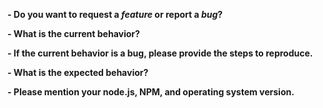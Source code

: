 <!--
If you are reporting a new issue, make sure that we do not have any duplicates
already open. You can ensure this by searching the issue list for this
repository. If there is a duplicate, please close your issue and add a comment
to the existing issue instead.

If you suspect your issue is a bug, please edit your issue description to
include the BUG REPORT INFORMATION shown below. If you fail to provide this
information within 7 days, we cannot debug your issue and will close it. We
will, however, reopen it if you later provide the information.

---------------------------------------------------
BUG REPORT INFORMATION
---------------------------------------------------
Use the commands below to provide key information from your environment:
You do NOT have to include this information if this is a FEATURE REQUEST
-->

**- Do you want to request a _feature_ or report a _bug_?**

**- What is the current behavior?**

**- If the current behavior is a bug, please provide the steps to reproduce.**

**- What is the expected behavior?**

**- Please mention your node.js, NPM, and operating system version.**

